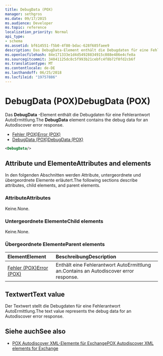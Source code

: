 ```yaml
---
title: DebugData (POX)
manager: sethgros
ms.date: 09/17/2015
ms.audience: Developer
ms.topic: reference
localization_priority: Normal
api_type:
- schema
ms.assetid: bf614551-f5b0-4f80-bdac-628f685faee9
description: Das DebugData-Element enthält die Debugdaten für eine Fehlerantwort AutoErmittlung.
ms.openlocfilehash: 84e171333e1d4d54928834915c088e486e4cfe8a
ms.sourcegitcommit: 34041125dc8c5f993b21cebfc4f8b72f0fd2cb6f
ms.translationtype: MT
ms.contentlocale: de-DE
ms.lasthandoff: 06/25/2018
ms.locfileid: "19757886"
---
```

# <a name="debugdata-pox"></a><span data-ttu-id="02b02-103">DebugData (POX)</span><span class="sxs-lookup"><span data-stu-id="02b02-103">DebugData (POX)</span></span>

<span data-ttu-id="02b02-104">Das **DebugData** -Element enthält die Debugdaten für eine Fehlerantwort AutoErmittlung.</span><span class="sxs-lookup"><span data-stu-id="02b02-104">The **DebugData** element contains the debug data for an Autodiscover error response.</span></span> 
  
- [<span data-ttu-id="02b02-105">Fehler (POX)</span><span class="sxs-lookup"><span data-stu-id="02b02-105">Error (POX)</span></span>](error-pox.md) 
- [<span data-ttu-id="02b02-106">DebugData (POX)</span><span class="sxs-lookup"><span data-stu-id="02b02-106">DebugData (POX)</span></span>](debugdata-pox.md)
  
```xml
<DebugData/>
```

## <a name="attributes-and-elements"></a><span data-ttu-id="02b02-107">Attribute und Elemente</span><span class="sxs-lookup"><span data-stu-id="02b02-107">Attributes and elements</span></span>

<span data-ttu-id="02b02-108">In den folgenden Abschnitten werden Attribute, untergeordnete und übergeordnete Elemente erläutert.</span><span class="sxs-lookup"><span data-stu-id="02b02-108">The following sections describe attributes, child elements, and parent elements.</span></span>
  
### <a name="attributes"></a><span data-ttu-id="02b02-109">Attribute</span><span class="sxs-lookup"><span data-stu-id="02b02-109">Attributes</span></span>

<span data-ttu-id="02b02-110">Keine.</span><span class="sxs-lookup"><span data-stu-id="02b02-110">None.</span></span>
  
### <a name="child-elements"></a><span data-ttu-id="02b02-111">Untergeordnete Elemente</span><span class="sxs-lookup"><span data-stu-id="02b02-111">Child elements</span></span>

<span data-ttu-id="02b02-112">Keine.</span><span class="sxs-lookup"><span data-stu-id="02b02-112">None.</span></span>
  
### <a name="parent-elements"></a><span data-ttu-id="02b02-113">Übergeordnete Elemente</span><span class="sxs-lookup"><span data-stu-id="02b02-113">Parent elements</span></span>

|<span data-ttu-id="02b02-114">**Element**</span><span class="sxs-lookup"><span data-stu-id="02b02-114">**Element**</span></span>|<span data-ttu-id="02b02-115">**Beschreibung**</span><span class="sxs-lookup"><span data-stu-id="02b02-115">**Description**</span></span>|
|:-----|:-----|
|[<span data-ttu-id="02b02-116">Fehler (POX)</span><span class="sxs-lookup"><span data-stu-id="02b02-116">Error (POX)</span></span>](error-pox.md) <br/> |<span data-ttu-id="02b02-117">Enthält eine Fehlerantwort AutoErmittlung an.</span><span class="sxs-lookup"><span data-stu-id="02b02-117">Contains an Autodiscover error response.</span></span>  <br/> |
   
## <a name="text-value"></a><span data-ttu-id="02b02-118">Textwert</span><span class="sxs-lookup"><span data-stu-id="02b02-118">Text value</span></span>

<span data-ttu-id="02b02-119">Der Textwert stellt die Debugdaten für eine Fehlerantwort AutoErmittlung.</span><span class="sxs-lookup"><span data-stu-id="02b02-119">The text value represents the debug data for an Autodiscover error response.</span></span>
  
## <a name="see-also"></a><span data-ttu-id="02b02-120">Siehe auch</span><span class="sxs-lookup"><span data-stu-id="02b02-120">See also</span></span>

- [<span data-ttu-id="02b02-121">POX Autodiscover XML-Elemente für Exchange</span><span class="sxs-lookup"><span data-stu-id="02b02-121">POX Autodiscover XML elements for Exchange</span></span>](pox-autodiscover-xml-elements-for-exchange.md)

